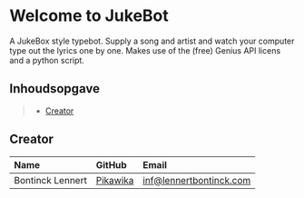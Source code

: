 # Welcome to JukeBot

A JukeBox style typebot.
Supply a song and artist and watch your computer type out the lyrics one by one.
Makes use of the (free) Genius API licens and a python script.

## Inhoudsopgave

> - [Creator](#creator)

## Creator

| Name	| GitHub	| Email	|
| :---	| :--- 	| :---  	|
| Bontinck Lennert	| [Pikawika](https://www.github.com/pikawika)	| [inf@lennertbontinck.com](mailto:info@lennertbontinck.com)	|
